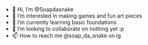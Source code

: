 - 👋 Hi, I’m @Soapdasnake
- 👀 I’m interested in making games and fun art pieces
- 🌱 I’m currently learning basic foundations
- 💞️ I’m looking to collaborate on nothing yet :p
- 📫 How to reach me @soap_da_snake on ig

<!---
Soapdasnake/Soapdasnake is a ✨ special ✨ repository because its `README.md` (this file) appears on your GitHub profile.
You can click the Preview link to take a look at your changes.
--->
